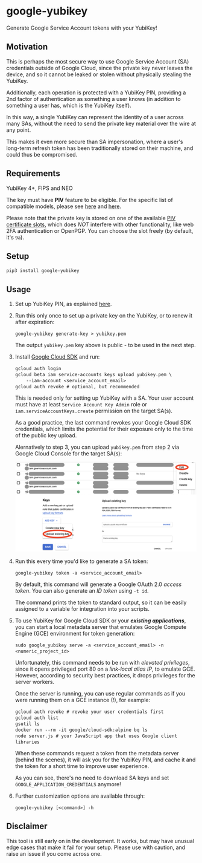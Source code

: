 # google-yubikey

Generate Google Service Account tokens with your YubiKey!

## Motivation

This is perhaps the most secure way to use Google Service Account (SA) credentials
outside of Google Cloud, since the private key never leaves the device,
and so it cannot be leaked or stolen without physically stealing the YubiKey.

Additionally, each operation is protected with a YubiKey PIN,
providing a 2nd factor of authentication as something a user knows
(in addition to something a user has, which is the YubiKey itself).

In this way, a single YubiKey can represent the identity
of a user across many SAs, without the need
to send the private key material over the wire at any point.

This makes it even more secure than SA impersonation,
where a user's long-term refresh token has been traditionally
stored on their machine, and could thus be compromised.

## Requirements

YubiKey 4+, FIPS and NEO

The key must have **PIV** feature to be eligible.
For the specific list of compatible models, please see
[here](https://www.yubico.com/products/compare-products-series/)
and [here](https://www.yubico.com/products/compare-yubikey-4-neo/).

Please note that the private key is stored on one of the available
[PIV certificate slots](https://developers.yubico.com/PIV/Introduction/Certificate_slots.html),
which does _NOT_ interfere with other functionality,
like web 2FA authentication or OpenPGP.
You can choose the slot freely (by default, it's `9a`).

## Setup

```
pip3 install google-yubikey
```

## Usage

1.  Set up YubiKey PIN, as explained
    [here](https://developers.yubico.com/PIV/Guides/Device_setup.html).

2.  Run this only once to set up a private key on the YubiKey,
    or to renew it after expiration:

    ```
    google-yubikey generate-key > yubikey.pem
    ```

    The output `yubikey.pem` key above is public - to be used in the next step.

3.  Install [Google Cloud SDK](https://cloud.google.com/sdk/install) and run:

    ```
    gcloud auth login
    gcloud beta iam service-accounts keys upload yubikey.pem \
        --iam-account <service_account_email>
    gcloud auth revoke # optional, but recommended
    ```

    This is needed only for setting up YubiKey with a SA.
    Your user account must have at least `Service Account Key Admin` role
    or `iam.serviceAccountKeys.create` permission
    on the target SA(s).

    As a good practice, the last command revokes your Google Cloud SDK credentials,
    which limits the potential for their exposure
    only to the time of the public key upload.

    Alernatively to step 3, you can upload `yubikey.pem` from step 2 via
    Google Cloud Console for the target SA(s):

    ![Uploading existing key to Google Cloud Console](https://raw.githubusercontent.com/dinvlad/google-yubikey/master/console.png)

4.  Run this every time you'd like to generate a SA token:

    ```
    google-yubikey token -a <service_account_email>
    ```

    By default, this command will generate a Google OAuth 2.0 _access token_.
    You can also generate an _ID token_ using `-t id`.

    The command prints the token to standard output, so it can
    be easily assigned to a variable for integration into your scripts.

5.  To use YubiKey for Google Cloud SDK or your **_existing applications_**,
    you can start a local metadata server that emulates
    Google Compute Engine (GCE) environment for token generation:

    ```
    sudo google_yubikey serve -a <service_account_email> -n <numeric_project_id>
    ```

    Unfortunately, this command needs to be run with _elevated privileges_,
    since it opens privileged port 80 on a _link-local alias IP_,
    to emulate GCE. However, according to security best practices,
    it drops privileges for the server workers.

    Once the server is running, you can use regular commands
    as if you were running them on a GCE instance (!), for example:

    ```
    gcloud auth revoke # revoke your user credentials first
    gcloud auth list
    gsutil ls
    docker run --rm -it google/cloud-sdk:alpine bq ls
    node server.js # your JavaScript app that uses Google client libraries
    ```

    When these commands request a token from the metadata server (behind the scenes),
    it will ask you for the YubiKey PIN, and cache it
    and the token for a short time to improve user experience.

    As you can see, there's no need to download SA keys
    and set `GOOGLE_APPLICATION_CREDENTIALS` anymore!

6.  Further customization options are available through:

    ```
    google-yubikey [<command>] -h
    ```

## Disclaimer

This tool is still early on in the development.
It works, but may have unusual edge cases that make it fail
for your setup. Please use with caution, and raise an issue
if you come across one.
